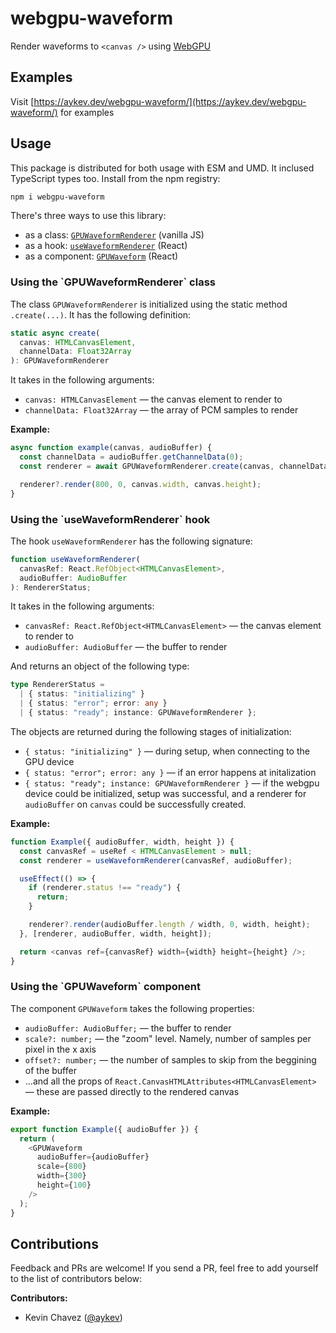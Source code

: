 # webgpu-waveform

Render waveforms to `<canvas />` using [WebGPU](https://developer.mozilla.org/en-US/docs/Web/API/WebGPU_API)

## Examples

Visit [https://aykev.dev/webgpu-waveform/](https://aykev.dev/webgpu-waveform/) for examples

## Usage

This package is distributed for both usage with ESM and UMD. It inclused TypeScript types too. Install from the npm registry:

```bash
npm i webgpu-waveform
```

There's three ways to use this library:

- as a class: <a href="#GPUWaveformRenderer">`GPUWaveformRenderer`</a> (vanilla JS)
- as a hook: <a href="#useWaveformRenderer">`useWaveformRenderer`</a> (React)
- as a component: <a href="#GPUWaveform">`GPUWaveform`</a> (React)

<h3 id="GPUWaveformRenderer">Using the `GPUWaveformRenderer` class</h3>

The class `GPUWaveformRenderer` is initialized using the static method `.create(...)`. It has the following definition:

```typescript
static async create(
  canvas: HTMLCanvasElement,
  channelData: Float32Array
): GPUWaveformRenderer
```

It takes in the following arguments:

- `canvas: HTMLCanvasElement` — the canvas element to render to
- `channelData: Float32Array` — the array of PCM samples to render

**Example:**

```javascript
async function example(canvas, audioBuffer) {
  const channelData = audioBuffer.getChannelData(0);
  const renderer = await GPUWaveformRenderer.create(canvas, channelData);

  renderer?.render(800, 0, canvas.width, canvas.height);
}
```

<h3 id="useWaveformRenderer">Using the `useWaveformRenderer` hook</h3>

The hook `useWaveformRenderer` has the following signature:

```typescript
function useWaveformRenderer(
  canvasRef: React.RefObject<HTMLCanvasElement>,
  audioBuffer: AudioBuffer
): RendererStatus;
```

It takes in the following arguments:

- `canvasRef: React.RefObject<HTMLCanvasElement>` — the canvas element to render to
- `audioBuffer: AudioBuffer` — the buffer to render

And returns an object of the following type:

```typescript
type RendererStatus =
  | { status: "initializing" }
  | { status: "error"; error: any }
  | { status: "ready"; instance: GPUWaveformRenderer };
```

The objects are returned during the following stages of initialization:

- `{ status: "initializing" }` — during setup, when connecting to the GPU device
- `{ status: "error"; error: any }` — if an error happens at initalization
- `{ status: "ready"; instance: GPUWaveformRenderer }` — if the webgpu device could be initialized, setup was successful, and a renderer for `audioBuffer` on `canvas` could be successfully created.

**Example:**

```javascript
function Example({ audioBuffer, width, height }) {
  const canvasRef = useRef < HTMLCanvasElement > null;
  const renderer = useWaveformRenderer(canvasRef, audioBuffer);

  useEffect(() => {
    if (renderer.status !== "ready") {
      return;
    }

    renderer?.render(audioBuffer.length / width, 0, width, height);
  }, [renderer, audioBuffer, width, height]);

  return <canvas ref={canvasRef} width={width} height={height} />;
}
```

<h3 id="GPUWaveform">Using the `GPUWaveform` component</h3>

The component `GPUWaveform` takes the following properties:

- `audioBuffer: AudioBuffer;` — the buffer to render
- `scale?: number;` — the "zoom" level. Namely, number of samples per pixel in the x axis
- `offset?: number;` — the number of samples to skip from the beggining of the buffer
- ...and all the props of `React.CanvasHTMLAttributes<HTMLCanvasElement>` — these are passed directly to the rendered canvas

**Example:**

```javascript
export function Example({ audioBuffer }) {
  return (
    <GPUWaveform
      audioBuffer={audioBuffer}
      scale={800}
      width={300}
      height={100}
    />
  );
}
```

## Contributions

Feedback and PRs are welcome! If you send a PR, feel free to add yourself to the list of contributors below:

**Contributors:**

- Kevin Chavez ([@aykev](https://twitter.com/aykev))

